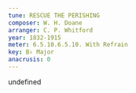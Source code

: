 ```yaml
---
tune: RESCUE THE PERISHING
composer: W. H. Doane
arranger: C. P. Whitford
year: 1832-1915
meter: 6.5.10.6.5.10. With Refrain
key: B♭ Major
anacrusis: 0
---
```

undefined